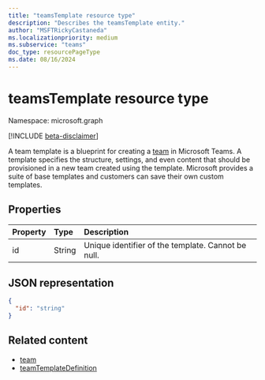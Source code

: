 ```yaml
---
title: "teamsTemplate resource type"
description: "Describes the teamsTemplate entity."
author: "MSFTRickyCastaneda"
ms.localizationpriority: medium
ms.subservice: "teams"
doc_type: resourcePageType
ms.date: 08/16/2024
---
```


# teamsTemplate resource type

Namespace: microsoft.graph

[!INCLUDE [beta-disclaimer](../../includes/beta-disclaimer.md)]

A team template is a blueprint for creating a [team](../resources/team.md) in Microsoft Teams. A template specifies the structure, settings, and even content that should be provisioned in a new team created using the template. Microsoft provides a suite of base templates and customers can save their own custom templates.

## Properties

| Property            | Type     | Description |
|:------------------- |:-------- |:----------- |
| id                  | String   | Unique identifier of the template. Cannot be null. |

## JSON representation

<!-- {
  "blockType": "resource",
  "@odata.type": "microsoft.graph.teamsTemplate",
  "baseType": "microsoft.graph.entity"
}-->

```json
{
  "id": "string"
}
```

## Related content

- [team](team.md)
- [teamTemplateDefinition](teamtemplatedefinition.md)



